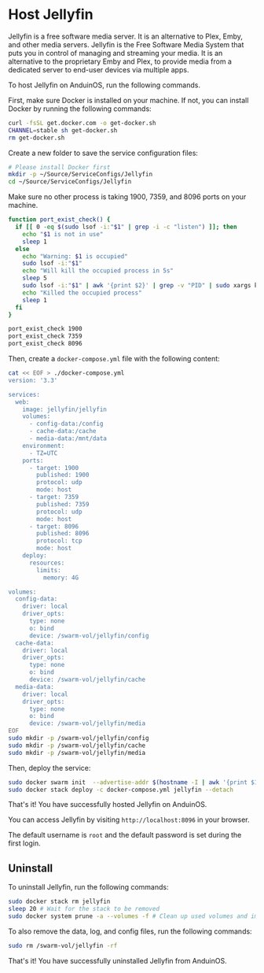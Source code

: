 # Host Jellyfin

Jellyfin is a free software media server. It is an alternative to Plex, Emby, and other media servers. Jellyfin is the Free Software Media System that puts you in control of managing and streaming your media. It is an alternative to the proprietary Emby and Plex, to provide media from a dedicated server to end-user devices via multiple apps.

To host Jellyfin on AnduinOS, run the following commands.

First, make sure Docker is installed on your machine. If not, you can install Docker by running the following commands:

```bash
curl -fsSL get.docker.com -o get-docker.sh
CHANNEL=stable sh get-docker.sh
rm get-docker.sh
```

Create a new folder to save the service configuration files:

```bash
# Please install Docker first
mkdir -p ~/Source/ServiceConfigs/Jellyfin
cd ~/Source/ServiceConfigs/Jellyfin
```

Make sure no other process is taking 1900, 7359, and 8096 ports on your machine.

```bash
function port_exist_check() {
  if [[ 0 -eq $(sudo lsof -i:"$1" | grep -i -c "listen") ]]; then
    echo "$1 is not in use"
    sleep 1
  else
    echo "Warning: $1 is occupied"
    sudo lsof -i:"$1"
    echo "Will kill the occupied process in 5s"
    sleep 5
    sudo lsof -i:"$1" | awk '{print $2}' | grep -v "PID" | sudo xargs kill -9
    echo "Killed the occupied process"
    sleep 1
  fi
}

port_exist_check 1900
port_exist_check 7359
port_exist_check 8096
```

Then, create a `docker-compose.yml` file with the following content:

```bash
cat << EOF > ./docker-compose.yml
version: '3.3' 

services:
  web:
    image: jellyfin/jellyfin
    volumes:
      - config-data:/config
      - cache-data:/cache
      - media-data:/mnt/data
    environment:
      - TZ=UTC
    ports:
      - target: 1900
        published: 1900
        protocol: udp
        mode: host
      - target: 7359
        published: 7359
        protocol: udp
        mode: host
      - target: 8096
        published: 8096
        protocol: tcp
        mode: host
    deploy:
      resources:
        limits:
          memory: 4G

volumes:
  config-data:
    driver: local
    driver_opts:
      type: none
      o: bind
      device: /swarm-vol/jellyfin/config
  cache-data:
    driver: local
    driver_opts:
      type: none
      o: bind
      device: /swarm-vol/jellyfin/cache
  media-data:
    driver: local
    driver_opts:
      type: none
      o: bind
      device: /swarm-vol/jellyfin/media
EOF
sudo mkdir -p /swarm-vol/jellyfin/config
sudo mkdir -p /swarm-vol/jellyfin/cache
sudo mkdir -p /swarm-vol/jellyfin/media
```

Then, deploy the service:

```bash
sudo docker swarm init  --advertise-addr $(hostname -I | awk '{print $1}')
sudo docker stack deploy -c docker-compose.yml jellyfin --detach
```

That's it! You have successfully hosted Jellyfin on AnduinOS.

You can access Jellyfin by visiting `http://localhost:8096` in your browser.

The default username is `root` and the default password is set during the first login.

## Uninstall

To uninstall Jellyfin, run the following commands:

```bash
sudo docker stack rm jellyfin
sleep 20 # Wait for the stack to be removed
sudo docker system prune -a --volumes -f # Clean up used volumes and images
```

To also remove the data, log, and config files, run the following commands:

```bash
sudo rm /swarm-vol/jellyfin -rf
```

That's it! You have successfully uninstalled Jellyfin from AnduinOS.
